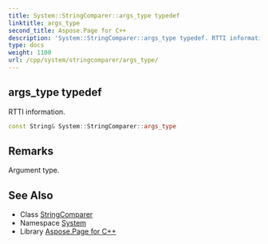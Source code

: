 ```yaml
---
title: System::StringComparer::args_type typedef
linktitle: args_type
second_title: Aspose.Page for C++
description: 'System::StringComparer::args_type typedef. RTTI information in C++.'
type: docs
weight: 1100
url: /cpp/system/stringcomparer/args_type/
---
```

## args_type typedef


RTTI information.

```cpp
const String& System::StringComparer::args_type
```

## Remarks


Argument type. 
## See Also

* Class [StringComparer](../)
* Namespace [System](../../)
* Library [Aspose.Page for C++](../../../)
